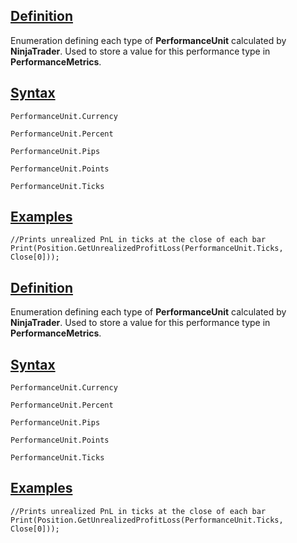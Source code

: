 ## [Definition](https://developer.ninjatrader.com/docs/desktop/performanceunit\#definition)

Enumeration defining each type of **PerformanceUnit** calculated by **NinjaTrader**. Used to store a value for this performance type in **PerformanceMetrics**.

## [Syntax](https://developer.ninjatrader.com/docs/desktop/performanceunit\#syntax)

`PerformanceUnit.Currency`

`PerformanceUnit.Percent`

`PerformanceUnit.Pips`

`PerformanceUnit.Points`

`PerformanceUnit.Ticks`

## [Examples](https://developer.ninjatrader.com/docs/desktop/performanceunit\#examples)

```jsx-150469391 csharp
//Prints unrealized PnL in ticks at the close of each bar
Print(Position.GetUnrealizedProfitLoss(PerformanceUnit.Ticks, Close[0]));

```

## [Definition](https://developer.ninjatrader.com/docs/desktop/performanceunit\#definition)

Enumeration defining each type of **PerformanceUnit** calculated by **NinjaTrader**. Used to store a value for this performance type in **PerformanceMetrics**.

## [Syntax](https://developer.ninjatrader.com/docs/desktop/performanceunit\#syntax)

`PerformanceUnit.Currency`

`PerformanceUnit.Percent`

`PerformanceUnit.Pips`

`PerformanceUnit.Points`

`PerformanceUnit.Ticks`

## [Examples](https://developer.ninjatrader.com/docs/desktop/performanceunit\#examples)

```jsx-150469391 csharp
//Prints unrealized PnL in ticks at the close of each bar
Print(Position.GetUnrealizedProfitLoss(PerformanceUnit.Ticks, Close[0]));

```